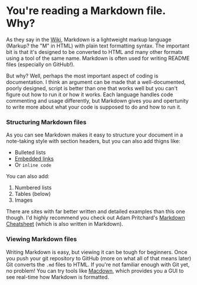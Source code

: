 # You're reading a Markdown file. Why?

As they say in the [Wiki](https://en.wikipedia.org/wiki/Markdown), Markdown is a lightweight markup language (Markup? the "M" in HTML) with plain text formatting syntax. The important bit is that it's designed to be converted to HTML and many other formats using a tool of the same name. Markdown is often used for writing README files (especially on GitHub!).

But why? Well, perhaps the most important aspect of coding is documentation. I think an argument can be made that a well-documented, poorly designed, script is better than one that works well but you can't figure out how to run it or how it works. Each language handles code commenting and usage differently, but Markdown gives you and opertunity to write more about what your code is supposed to do and how to run it.

### Structuring Markdown files

As you can see Markdown makes it easy to structure your document in a note-taking style with section headers, but you can also add thigns like:

- Bulleted lists
- [Embedded links](philadelphiaeagles.com)
- Or `inline code`

You can also add:

1. Numbered lists
2. Tables (below)
3. Images

There are sites with far better written and detailed examples than this one though. I'd highly recommend you check out Adam Pritchard's [Markdown Cheatsheet](https://github.com/adam-p/markdown-here/wiki/Markdown-Cheatsheet) (which is also written in Markdown).

### Viewing Markdown files

Writing Markdown is easy, but viewing it can be tough for beginners. Once you push your git repository to GitHub (more on what all of that means later) Git converts the `.md` files to HTML. If you're not familiar enough with Git yet, no problem! You can try tools like [Macdown](https://macdown.uranusjr.com), which provides you a GUI to see real-time how Markdown is formatted.
